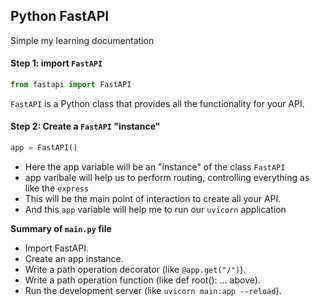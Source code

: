 ## Python FastAPI

Simple my learning documentation

#### **Step 1**: import `FastAPI`

```python
from fastapi import FastAPI
```

`FastAPI` is a Python class that provides all the functionality for your API.

#### **Step 2**: Create a `FastAPI` "instance"

```python
app = FastAPI()
```

- Here the app variable will be an "instance" of the class `FastAPI`
- app varibale will help us to perform routing, controlling everything as like
  the `express`
- This will be the main point of interaction to create all your API.
- And this `app` variable will help me to run our `uvicorn` application

**Summary of `main.py` file**

- Import FastAPI.
- Create an app instance.
- Write a path operation decorator (like `@app.get("/")`).
- Write a path operation function (like def root(): ... above).
- Run the development server (like `uvicorn main:app --reload`).
